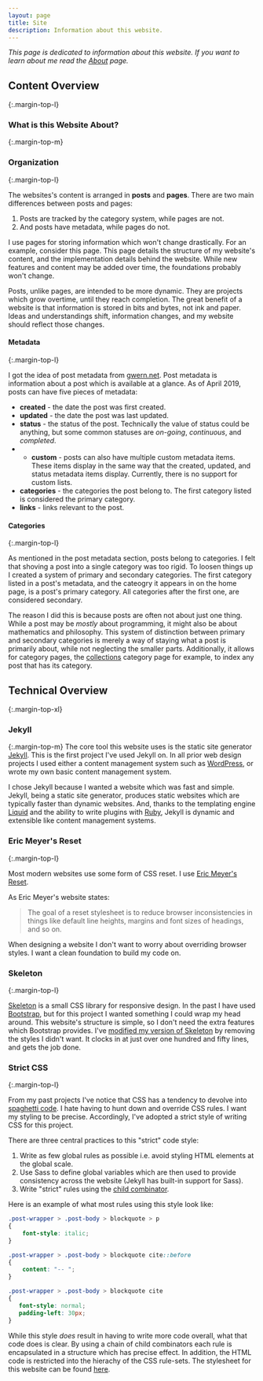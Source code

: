 ```yaml
---
layout: page
title: Site
description: Information about this website.
---
```

*This page is dedicated to information about this website. If you want to learn about me*
*read the [About](/about) page.*

## Content Overview
{:.margin-top-l}


### What is this Website About? 
{:.margin-top-m}



### Organization
{:.margin-top-l}

The websites's content is arranged in **posts** and **pages**.
There are two main differences between posts and pages:

1. Posts are tracked by the category system, while pages are not.
2. And posts have metadata, while pages do not.

I use pages for storing information which won't change drastically.
For an example, consider this page.
This page details the structure of my website's content, and the implementation details behind the website.
While new features and content may be added over time, the foundations probably won't change.

Posts, unlike pages, are intended to be more dynamic.
They are projects which grow overtime, until they reach completion.
The great benefit of a website is that information is stored in bits and bytes, not ink and paper.
Ideas and understandings shift, information changes, and my website should reflect those changes.

#### Metadata
{:.margin-top-l}

I got the idea of post metadata from [gwern.net](https://www.gwern.net).
Post metadata is information about a post which is available at a glance.
As of April 2019, posts can have five pieces of metadata:

* **created** - the date the post was first created.
* **updated** - the date the post was last updated.
* **status** - the status of the post. Technically the value of status could be anything, but some common statuses are *on-going*, *continuous*, and *completed*.
* * **custom** - posts can also have multiple custom metadata items. These items display in the same way that the created, updated, and status metadata items display. Currently, there is no support for custom lists.
* **categories** - the categories the post belong to. The first category listed is considered the primary category.
* **links** - links relevant to the post.

#### Categories
{:.margin-top-l}

As mentioned in the post metadata section, posts belong to categories.
I felt that shoving a post into a single category was too rigid.
To loosen things up I created a system of primary and secondary categories.
The first category listed in a post's metadata, and the cateogry it appears in on the home page, is a post's primary category.
All categories after the first one, are considered secondary.

The reason I did this is because posts are often not about just one thing.
While a post may be *mostly* about programming, it might also be about mathematics and philosophy.
This system of distinction between primary and secondary categories is merely a way of staying what a post is primarily about, while not neglecting the smaller parts.
Additionally, it allows for category pages, the [collections](/categories/collections/) category page for example, to index any post that has its category.


## Technical Overview
{:.margin-top-xl}

### Jekyll
{:.margin-top-m}
The core tool this website uses is the static site generator [Jekyll](https://jekyllrb.com/).
This is the first project I've used Jekyll on.
In all prior web design projects I used either a content management system such as [WordPress](https://wordpress.com/), or wrote my own basic content management system.

I chose Jekyll because I wanted a website which was fast and simple.
Jekyll, being a static site generator, produces static websites which are typically faster than dynamic websites.
And, thanks to the templating engine [Liquid](https://shopify.github.io/liquid/) and the ability to write plugins with [Ruby](https://www.ruby-lang.org/en/), Jekyll is dynamic and extensible like content management systems.


### Eric Meyer's Reset
{:.margin-top-l}

Most modern websites use some form of CSS reset. I use [Eric Meyer's Reset](https://meyerweb.com/eric/tools/css/reset/).

As Eric Meyer's website states:

> The goal of a reset stylesheet is to reduce browser inconsistencies in things like default line heights, margins and font sizes of headings, and so on. 

When designing a website I don't want to worry about overriding browser styles.
I want a clean foundation to build my code on.


### Skeleton
{:.margin-top-l}


[Skeleton](http://getskeleton.com/) is a small CSS library for responsive design.
In the past I have used [Bootstrap](https://getbootstrap.com/), but for this project I wanted something I could wrap my head around.
This website's structure is simple, so I don't need the extra features which Bootstrap provides.
I've [modified my version of Skeleton](/assets/css/skeleton.css) by removing the styles I didn't want.
It clocks in at just over one hundred and fifty lines, and gets the job done.


### Strict CSS
{:.margin-top-l}

From my past projects I've notice that CSS has a tendency to devolve into [spaghetti code](https://en.wikipedia.org/wiki/Spaghetti_code).
I hate having to hunt down and override CSS rules. 
I want my styling to be precise.
Accordingly, I've adopted a strict style of writing CSS for this project.

There are three central practices to this "strict" code style:

1. Write as few global rules as possible i.e. avoid styling HTML elements at the global scale.
2. Use Sass to define global variables which are then used to provide consistency across the website (Jekyll has built-in support for Sass).
3. Write "strict" rules using the [child combinator](https://developer.mozilla.org/en-US/docs/Web/CSS/Child_combinator).

Here is an example of what most rules using this style look like:

```css
.post-wrapper > .post-body > blockquote > p
{
    font-style: italic;
}

.post-wrapper > .post-body > blockquote cite::before
{
    content: "-- ";
}

.post-wrapper > .post-body > blockquote cite
{
   font-style: normal;
   padding-left: 30px;
}
```

While this style *does* result in having to write more code overall, what that code does is clear.
By using a chain of child combinators each rule is encapsulated in a structure which has precise effect.
In addition, the HTML code is restricted into the hierachy of the CSS rule-sets.
The stylesheet for this website can be found [here](/assets/css/base.css).

